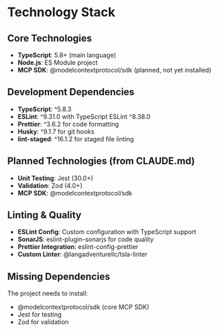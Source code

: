 # Technology Stack

## Core Technologies

- **TypeScript**: 5.8+ (main language)
- **Node.js**: ES Module project
- **MCP SDK**: @modelcontextprotocol/sdk (planned, not yet installed)

## Development Dependencies

- **TypeScript**: ^5.8.3
- **ESLint**: ^9.31.0 with TypeScript ESLint ^8.38.0
- **Prettier**: ^3.6.2 for code formatting
- **Husky**: ^9.1.7 for git hooks
- **lint-staged**: ^16.1.2 for staged file linting

## Planned Technologies (from CLAUDE.md)

- **Unit Testing**: Jest (30.0+)
- **Validation**: Zod (4.0+)
- **MCP SDK**: @modelcontextprotocol/sdk

## Linting & Quality

- **ESLint Config**: Custom configuration with TypeScript support
- **SonarJS**: eslint-plugin-sonarjs for code quality
- **Prettier Integration**: eslint-config-prettier
- **Custom Linter**: @langadventurellc/tsla-linter

## Missing Dependencies

The project needs to install:

- @modelcontextprotocol/sdk (core MCP SDK)
- Jest for testing
- Zod for validation
